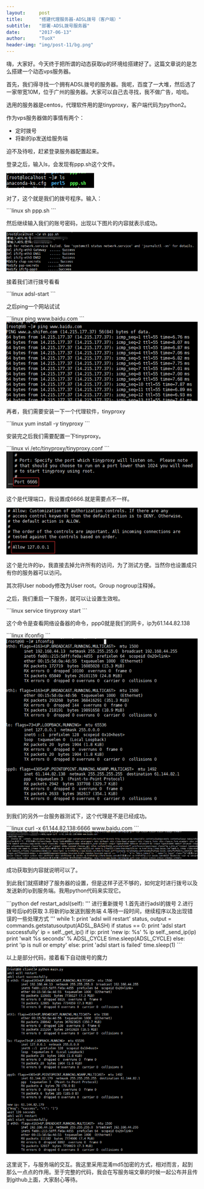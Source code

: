 ```yaml
---
layout:     post
title:      "搭建代理服务器-ADSL拨号（客户端）"
subtitle:   "部署-ADSL拨号服务器"
date:       "2017-06-13"
author:     "TuoX"
header-img: "img/post-11/bg.png"
---
```


<p>嗨，大家好。今天终于把所谓的动态获取ip的环境给搭建好了。这篇文章说的是怎么搭建一个动态vps服务器。</p>
<p>首先，我们得寻找一个拥有ADSL拨号的服务器。我呢，百度了一大堆，然后选了一家带宽10M，位于广州的服务器。大家可以自己去寻找，我不做广告，哈哈。</p>
<p>选用的服务器是centos，代理软件用的是tinyproxy，客户端代码为python2。</p>
<p>作为vps服务器做的事情有两个：</p>
<ul>
<li>
定时拨号
</li>
<li>
将新的ip发送给服务端
</li>
</ul>
<p>迫不及待啦，赶紧登录服务器配置起来。</p>
<p>登录之后，输入ls，会发现有ppp.sh这个文件。</p>
<img src="/img/post-11/ls.png"/>
<p>对了，这个就是我们的拨号程序。输入：</p>
```linux
sh ppp.sh
```
<p>然后继续输入我们的账号密码，出现以下图片的内容就表示成功。</p>
<img src="/img/post-11/sh.png"/>
<p>接着我们进行拨号看看</p>
```linux
adsl-start
```
<p>之后ping一个网站试试</p>
```linux
ping www.baidu.com
```
<img src="/img/post-11/ping.png"/>
<p>再者，我们需要安装一下一个代理软件，tinyproxy</p>
```linux
yum install -y tinyproxy
```
<p>安装完之后我们需要配置一下tinyproxy。</p>
```linux
vi /etc/tinyproxy/tinyproxy.conf
```
<img src="/img/post-11/config1.png"/>
<p>这个是代理端口，我设置成6666.就是需要点不一样。</p>
<img src="/img/post-11/config2.png"/>
<p>这个是允许的ip，我直接去掉允许所有的访问，为了测试方便。当然你也设置成只有你的服务器可以访问。</p>
<p>其次将User nobody修改为User root。Group nogroup注释掉。</p>
<p>之后，我们重启一下服务，就可以让设置生效啦。</p>
```linux
service tinyproxy start
```
<p>这个命令是查看网络设备器的命令，ppp0就是我们的网卡，ip为61.144.82.138</p>
```linux
ifconfig
```
<img src="/img/post-11/ifconfig.png"/>
<p>到我们的另外一台服务器测试下，这个代理是不是已经成功。</p>
```linux
curl -x 61.144.82.138:6666 www.baidu.com
```
<img src="/img/post-11/curl.png"/>
<p>成功获取到内容就说明可以了。</p>
<p>到此我们就搭建好了服务器的设置，但是这样子还不够的，如何定时进行拨号以及发送新的ip到服务端。我用python代码来实现它。</p>
```python
    def restart_adsl(self):
        '''
        进行重新拨号
        1.首先进行adsl的拨号
        2.进行拨号后ip的获取
        3.将新的ip发送到服务端
        4.等待一段时间，继续程序以及出现错误的一些处理方式
        '''
        while 1:
            print 'adsl will restart'
            status, output = commands.getstatusoutput(ADSL_BASH)
            if status == 0:
                print 'adsl start successfully'
                ip = self._get_ip()
                if ip:
                    print 'new ip: %s' % ip
                    self._send_ip(ip)
                    print 'wait %s seconds' % ADSL_CYCLE
                    time.sleep(ADSL_CYCLE)
                else:
                    print 'ip is null or empty'
            else:
                print 'adsl start is failed'
            time.sleep(1)
```
<p>以上是部分代码，接着看下自动拨号的魔力</p>
<img src="/img/post-11/result.png"/>
<p>这里说下，与服务端的交互。我这里采用混淆md5加密的方式，相对而言，起到那么一点点的作用。至于完整的代码，我会在写服务端文章的时候一起公布并且传到github上面，大家耐心等待。</p>